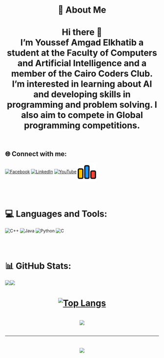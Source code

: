 # <h1 align="center">💫 About Me
<h1 align="center">Hi there 👋<br>I’m Youssef Amgad Elkhatib a student at the Faculty of Computers and Artificial Intelligence and a member of the Cairo Coders Club.<br>I’m interested in learning about AI and developing skills in programming and problem solving. I also aim to compete in Global programming competitions.
<br><br>


## 🌐 Connect with me:
[![Facebook](https://img.shields.io/badge/Facebook-%231877F2.svg?logo=Facebook&logoColor=white)](https://facebook.com/Youssef-Elkhatib) [![LinkedIn](https://img.shields.io/badge/LinkedIn-%230077B5.svg?logo=linkedin&logoColor=white)](https://linkedin.com/in/Youssef-Amgad-Elkhatib) [![YouTube](https://img.shields.io/badge/YouTube-%23FF0000.svg?logo=YouTube&logoColor=white)](https://youtube.com/@UCIM1xcr6kICrjhwhh7u7szw) <img align="center" src="https://raw.githubusercontent.com/teamedwardforever/Readme-Generator/71f25dd8b98329b168142a6b782a107b75eab178/svg/Social/codeforces.svg" alt="0xKrypto" height="60" width="60" /></a></p><br><br>


# 💻 Languages and Tools:
![C++](https://img.shields.io/badge/c++-%2300599C.svg?style=for-the-badge&logo=c%2B%2B&logoColor=white) ![Java](https://img.shields.io/badge/java-%23ED8B00.svg?style=for-the-badge&logo=openjdk&logoColor=white) ![Python](https://img.shields.io/badge/python-3670A0?style=for-the-badge&logo=python&logoColor=ffdd54) ![C](https://img.shields.io/badge/c-%2300599C.svg?style=for-the-badge&logo=c&logoColor=white)

<br><br>
# 📊 GitHub Stats:
![](https://github-readme-stats.vercel.app/api?username=Youssef-Amgad-Elkhatib&theme=blue-green&hide_border=false&include_all_commits=true&count_private=true)![](https://github-readme-streak-stats.herokuapp.com/?user=Youssef-Amgad-Elkhatib&theme=blue-green&hide_border=false)<h1 align="center">
[![Top Langs](https://github-readme-stats.vercel.app/api/top-langs/?username=Youssef-Amgad-Elkhatib&layout=donut&theme=blue-green&hide_border=false)](https://github.com/Youssef-Amgad-Elkhatib/github-readme-stats)




![](https://github-profile-trophy.vercel.app/?username=Youssef-Amgad-Elkhatib&theme=matrix&no-frame=false&no-bg=false&margin-w=4)

---
[![](https://visitcount.itsvg.in/api?id=Youssef-Amgad-Elkhatib&icon=0&color=6)](https://visitcount.itsvg.in)

<!-- Proudly created with GPRM ( https://gprm.itsvg.in ) -->

<!---
Youssef-Amgad-Elkhatib/Youssef-Amgad-Elkhatib is a ✨ special ✨ repository because its `README.md` (this file) appears on your GitHub profile.
You can click the Preview link to take a look at your changes.
--->
